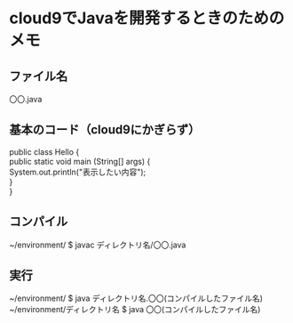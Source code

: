 # cloud9でJavaを開発するときのためのメモ

## ファイル名
〇〇.java<br>

## 基本のコード（cloud9にかぎらず）
  public class Hello {<br>
    public static void main (String[] args) {<br>
      System.out.println("表示したい内容");<br>
    }<br>
  }<br>

## コンパイル
~/environment/ $ javac ディレクトリ名/〇〇.java<br>

## 実行
~/environment/ $ java ディレクトリ名.〇〇(コンパイルしたファイル名)<br>
~/environment/ディレクトリ名 $ java 〇〇(コンパイルしたファイル名)<br>

